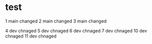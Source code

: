 # test
1 main changed
2 main changed
3 main changed

4 dev chnaged
5 dev chnaged
6 dev chnaged
7 dev chnaged
10 dev chnaged
11 dev chnaged